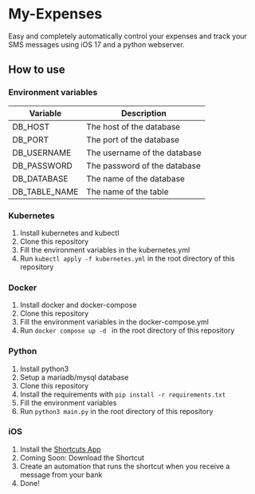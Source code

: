 # My-Expenses
Easy and completely automatically control your expenses and track your SMS messages using iOS 17 and a python webserver.

## How to use

### Environment variables

| Variable | Description |
| --- | --- |
| DB_HOST | The host of the database |
| DB_PORT | The port of the database |
| DB_USERNAME | The username of the database |
| DB_PASSWORD | The password of the database |
| DB_DATABASE | The name of the database |
| DB_TABLE_NAME | The name of the table |

### Kubernetes
1. Install kubernetes and kubectl
2. Clone this repository
3. Fill the environment variables in the kubernetes.yml
4. Run `kubectl apply -f kubernetes.yml` in the root directory of this repository

### Docker
1. Install docker and docker-compose
2. Clone this repository
3. Fill the environment variables in the docker-compose.yml
4. Run `docker compose up -d ` in the root directory of this repository

### Python
1. Install python3
2. Setup a mariadb/mysql database
3. Clone this repository
4. Install the requirements with `pip install -r requirements.txt`
5. Fill the environment variables
6. Run `python3 main.py` in the root directory of this repository

### iOS
1. Install the [Shortcuts App](https://apps.apple.com/us/app/shortcuts/id915249334)
2. Coming Soon: Download the Shortcut
3. Create an automation that runs the shortcut when you receive a message from your bank
4. Done!
